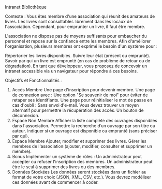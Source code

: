 Intranet Bibliothèque

Contexte :
Vous êtes membre d'une association qui réunit des amateurs de livres. Les livres sont consultables librement dans les locaux de l'association. Cependant, pour emprunter un livre, il faut être membre.

L'association ne dispose pas de moyens suffisants pour embaucher du personnel et repose sur la confiance entre les membres. Afin d'améliorer l'organisation, plusieurs membres ont exprimé le besoin d'un système pour :

Répertorier les livres disponibles.
Suivre leur état (présent ou emprunté).
Savoir par qui un livre est emprunté (en cas de problème de retour ou de dégradation).
En tant que développeur, vous proposez de concevoir un intranet accessible via un navigateur pour répondre à ces besoins.

Objectifs et Fonctionnalités :
1. Accès Membre
Une page d'inscription pour devenir membre.
Une page de connexion avec :
Une option "Se souvenir de moi" pour éviter de retaper ses identifiants.
Une page pour réinitialiser le mot de passe en cas d'oubli :
Sans envoi d'e-mail. Vous devez trouver un moyen alternatif pour permettre la récupération des accès.
Un bouton de déconnexion.
2. Espace Non Membre
Afficher la liste complète des ouvrages disponibles dans l'association.
Permettre la recherche d’un ouvrage par son titre ou auteur.
Indiquer si un ouvrage est disponible ou emprunté (sans préciser par qui).
3. Espace Membre
Ajouter, modifier et supprimer des livres.
Gérer les membres de l'association (ajouter, modifier, consulter et supprimer un membre).
4. Bonus
Implémenter un système de rôles :
Un administrateur peut accepter ou refuser l'inscription des membres.
Un administrateur peut être le seul à supprimer des livres ou des membres.
5. Données Stockées
Les données seront stockées dans un fichier au format de votre choix (JSON, XML, CSV, etc.).
Vous devrez modéliser ces données avant de commencer à coder.
